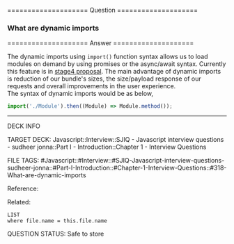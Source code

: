 ==================== Question ====================  

### What are dynamic imports  

==================== Answer ====================  

The dynamic imports using `import()` function syntax allows us to load modules
on demand by using promises or the async/await syntax. Currently this feature is
in [stage4 proposal](https://github.com/tc39/proposal-dynamic-import). The main
advantage of dynamic imports is reduction of our bundle's sizes, the
size/payload response of our requests and overall improvements in the user
experience.  
The syntax of dynamic imports would be as below,

```javascript
import('./Module').then((Module) => Module.method());
```

---

DECK INFO

TARGET DECK: Javascript::Interview::SJIQ - Javascript interview questions -
sudheer jonna::Part I - Introduction::Chapter 1 - Interview Questions

FILE TAGS:
#Javascript::#Interview::#SJIQ-Javascript-interview-questions-sudheer-jonna::#Part-I-Introduction::#Chapter-1-Interview-Questions::#318-What-are-dynamic-imports

Reference:

Related:

```dataview
LIST
where file.name = this.file.name
```

QUESTION STATUS: Safe to store
